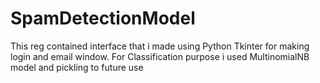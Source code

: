 # SpamDetectionModel
This reg contained interface that i made using Python Tkinter for making login and email window.  For Classification purpose i used MultinomialNB model and pickling to future use
